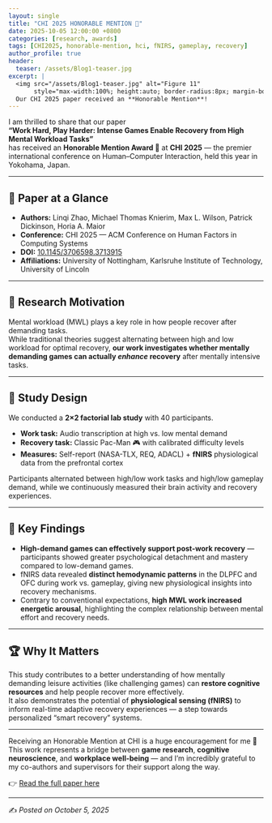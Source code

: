 ```yaml
---
layout: single
title: "CHI 2025 HONORABLE MENTION 🏅"
date: 2025-10-05 12:00:00 +0800
categories: [research, awards]
tags: [CHI2025, honorable-mention, hci, fNIRS, gameplay, recovery]
author_profile: true
header:
  teaser: /assets/Blog1-teaser.jpg
excerpt: |
  <img src="/assets/Blog1-teaser.jpg" alt="Figure 11"
       style="max-width:100%; height:auto; border-radius:8px; margin-bottom:8px;">
  Our CHI 2025 paper received an **Honorable Mention**!
---
```


I am thrilled to share that our paper  
**“Work Hard, Play Harder: Intense Games Enable Recovery from High Mental Workload Tasks”**  
has received an **Honorable Mention Award 🏅** at **CHI 2025** — the premier international conference on Human–Computer Interaction, held this year in Yokohama, Japan.

---

## 📄 Paper at a Glance
- **Authors:** Linqi Zhao, Michael Thomas Knierim, Max L. Wilson, Patrick Dickinson, Horia A. Maior  
- **Conference:** CHI 2025 — ACM Conference on Human Factors in Computing Systems  
- **DOI:** [10.1145/3706598.3713915](https://doi.org/10.1145/3706598.3713915)  
- **Affiliations:** University of Nottingham, Karlsruhe Institute of Technology, University of Lincoln

---

## 🧠 Research Motivation
Mental workload (MWL) plays a key role in how people recover after demanding tasks.  
While traditional theories suggest alternating between high and low workload for optimal recovery, **our work investigates whether mentally demanding games can actually *enhance* recovery** after mentally intensive tasks.

---

## 🧪 Study Design
We conducted a **2×2 factorial lab study** with 40 participants.  
- **Work task:** Audio transcription at high vs. low mental demand  
- **Recovery task:** Classic Pac-Man 🎮 with calibrated difficulty levels  
- **Measures:** Self-report (NASA-TLX, REQ, ADACL) + **fNIRS** physiological data from the prefrontal cortex

Participants alternated between high/low work tasks and high/low gameplay demand, while we continuously measured their brain activity and recovery experiences.

---

## 🌟 Key Findings
- **High-demand games can effectively support post-work recovery** — participants showed greater psychological detachment and mastery compared to low-demand games.  
- fNIRS data revealed **distinct hemodynamic patterns** in the DLPFC and OFC during work vs. gameplay, giving new physiological insights into recovery mechanisms.  
- Contrary to conventional expectations, **high MWL work increased energetic arousal**, highlighting the complex relationship between mental effort and recovery needs.

---

## 🏆 Why It Matters
This study contributes to a better understanding of how mentally demanding leisure activities (like challenging games) can **restore cognitive resources** and help people recover more effectively.  
It also demonstrates the potential of **physiological sensing (fNIRS)** to inform real-time adaptive recovery experiences — a step towards personalized “smart recovery” systems.

---

Receiving an Honorable Mention at CHI is a huge encouragement for me 🌟
This work represents a bridge between **game research**, **cognitive neuroscience**, and **workplace well-being** — and I’m incredibly grateful to my co-authors and supervisors for their support along the way.

👉 [Read the full paper here](https://doi.org/10.1145/3706598.3713915)

---

✍️ _Posted on October 5, 2025_

